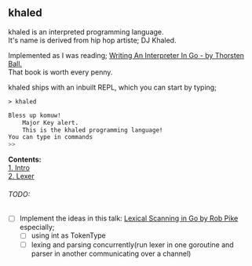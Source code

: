 ## khaled          


khaled is an interpreted programming language.           
It's name is derived from hip hop artiste; DJ Khaled.                      

Implemented as I was reading; [Writing An Interpreter In Go - by Thorsten Ball.](https://interpreterbook.com/)   
That book is worth every penny.             

khaled ships with an inbuilt REPL, which you can start by typing;             

`> khaled`
```bash
Bless up komuw! 
	Major Key alert. 
	This is the khaled programming language!
You can type in commands
>> 
```


**Contents:**          
[1. Intro](1.Intro.md)  
[2. Lexer](2.Lexing.md)  


###### TODO:
- [ ] Implement the ideas in this talk: [Lexical Scanning in Go by Rob Pike](https://www.youtube.com/watch?v=HxaD_trXwRE) especially;
  - [ ] using int as TokenType
  - [ ] lexing and parsing concurrently(run lexer in one goroutine and parser in another communicating over a channel)
